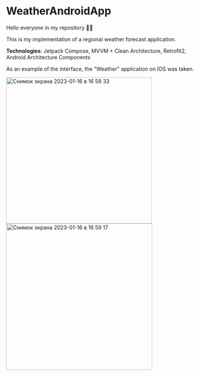 # WeatherAndroidApp
Hello everyone in my repository 🙋🏻

This is my implementation of a regional weather forecast application.

**Technologies**: Jetpack Compose, MVVM + Clean Architecture, Retrofit2, Android Architecture Components

As an example of the interface, the "Weather" application on IOS was taken.

<img width="390" alt="Снимок экрана 2023-01-16 в 16 58 33" src="https://user-images.githubusercontent.com/71711715/212695572-58eac8ec-4538-4adb-bfda-7eacad6062fa.png">   <img width="391" alt="Снимок экрана 2023-01-16 в 16 59 17" src="https://user-images.githubusercontent.com/71711715/212695582-f5156641-4827-4937-b248-e1aead4a89a5.png">
